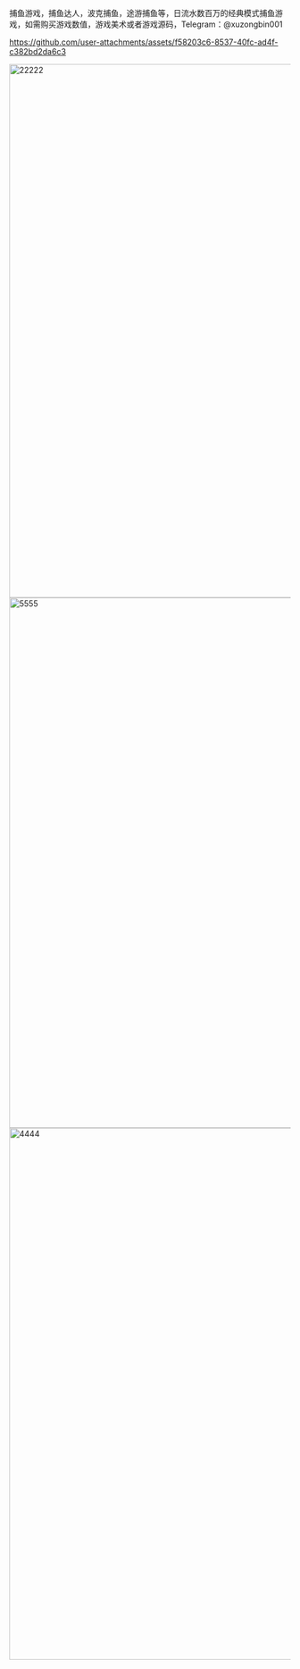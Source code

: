 捕鱼游戏，捕鱼达人，波克捕鱼，途游捕鱼等，日流水数百万的经典模式捕鱼游戏，如需购买游戏数值，游戏美术或者游戏源码，Telegram：@xuzongbin001




https://github.com/user-attachments/assets/f58203c6-8537-40fc-ad4f-c382bd2da6c3

<img width="956" alt="22222" src="https://github.com/user-attachments/assets/b02035da-c1ee-47fb-8848-c7aece86b4d1" />
<img width="950" alt="5555" src="https://github.com/user-attachments/assets/7693c2c5-2089-4b90-af72-61e0f27e8e68" />
<img width="953" alt="4444" src="https://github.com/user-attachments/assets/27ce5542-4ab9-4e5e-a49b-8890ea2343f6" />
